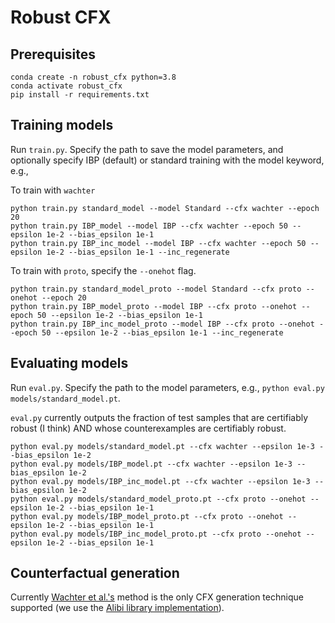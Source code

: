 # Robust CFX

## Prerequisites
```
conda create -n robust_cfx python=3.8
conda activate robust_cfx
pip install -r requirements.txt
```

## Training models
Run `train.py`. Specify the path to save the model parameters, and optionally specify IBP (default) or standard training with the model keyword, e.g., 

To train with `wachter` 

```commandline
python train.py standard_model --model Standard --cfx wachter --epoch 20
python train.py IBP_model --model IBP --cfx wachter --epoch 50 --epsilon 1e-2 --bias_epsilon 1e-1
python train.py IBP_inc_model --model IBP --cfx wachter --epoch 50 --epsilon 1e-2 --bias_epsilon 1e-1 --inc_regenerate
```

To train with `proto`, specify the `--onehot` flag.

```commandline
python train.py standard_model_proto --model Standard --cfx proto --onehot --epoch 20
python train.py IBP_model_proto --model IBP --cfx proto --onehot --epoch 50 --epsilon 1e-2 --bias_epsilon 1e-1
python train.py IBP_inc_model_proto --model IBP --cfx proto --onehot --epoch 50 --epsilon 1e-2 --bias_epsilon 1e-1 --inc_regenerate
```

## Evaluating models
Run `eval.py`. Specify the path to the model parameters, e.g., `python eval.py models/standard_model.pt`.

`eval.py` currently outputs the fraction of test samples that are certifiably robust (I think) AND whose counterexamples are certifiably robust.

```commandline
python eval.py models/standard_model.pt --cfx wachter --epsilon 1e-3 --bias_epsilon 1e-2
python eval.py models/IBP_model.pt --cfx wachter --epsilon 1e-3 --bias_epsilon 1e-2
python eval.py models/IBP_inc_model.pt --cfx wachter --epsilon 1e-3 --bias_epsilon 1e-2
python eval.py models/standard_model_proto.pt --cfx proto --onehot --epsilon 1e-2 --bias_epsilon 1e-1
python eval.py models/IBP_model_proto.pt --cfx proto --onehot --epsilon 1e-2 --bias_epsilon 1e-1
python eval.py models/IBP_inc_model_proto.pt --cfx proto --onehot --epsilon 1e-2 --bias_epsilon 1e-1
```

## Counterfactual generation
Currently [Wachter et al.'s](https://arxiv.org/abs/1711.00399) method is the only CFX generation technique supported (we use the [Alibi library implementation](https://docs.seldon.io/projects/alibi/en/latest/methods/CF.html)).
